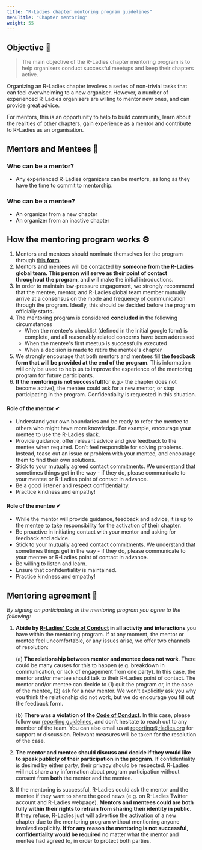 ```yaml
---
title: "R-Ladies chapter mentoring program guidelines"
menuTitle: "Chapter mentoring"
weight: 55
---
```


## Objective 🎯

> The main objective of the R-Ladies chapter mentoring program is to help organisers conduct successful meetups and keep their chapters active.

Organizing an R-Ladies chapter involves a series of non-trivial tasks that can feel overwhelming to a new organiser. However, a number of experienced R-Ladies organisers are willing to mentor new ones, and can provide great advice.

For mentors, this is an opportunity to help to build community, learn about the realities of other chapters, gain experience as a mentor and contribute to R-Ladies as an organisation.

## Mentors and Mentees 🙂

### Who can be a mentor?

* Any experienced R-Ladies organizers can be mentors, as long as they have the time to commit to mentorship.

### Who can be a mentee?

*  An organizer from a new chapter
*  An organizer from an inactive chapter


## How the mentoring program works ⚙

1. Mentors and mentees should nominate themselves for the program through [this **form**](https://docs.google.com/forms/d/1c_rnLiJAiDv1wRHfrKdWxCNpxk51WEyQGS-cllVWJfI/edit?usp=sharing). 
2. Mentors and mentees will be contacted by **someone from the R-Ladies global team. This person will serve as their point of contact throughout the program**, and will make the initial introductions.
3. In order to maintain low-pressure engagement, we strongly recommend that the mentee, mentor, and R-Ladies global team member mutually arrive at a consensus on the mode and frequency of communication through the program. Ideally, this should be decided before the program officially starts. 
4. The mentoring program is considered **concluded** in the following circumstances
    * When the mentee's checklist (defined in the initial google form) is complete, and all reasonably related concerns have been addressed
    *  When the mentee's first meetup is successfully executed
    *  When a decision is made to retire the mentee's chapter 
6. We strongly encourage that both mentors and mentees fill **the feedback form that will be provided at the end of the program**. This information will only be used to help us to improve the experience of the mentoring program for future participants.
7. **If the mentoring is not successful**(for e.g.- the chapter does not become active), the mentee could ask for a new mentor, or stop participating in the program. Confidentiality is requested in this situation.

#### Role of the mentor ✔

* Understand your own boundaries and be ready to refer the mentee to others who might have more knowledge. For example, encourage your mentee to use the R-Ladies slack.
* Provide guidance, offer relevant advice and give feedback to the mentee when required. Don’t feel responsible for solving problems. Instead, tease out an issue or problem with your mentee, and  encourage them to find their own solutions. 
* Stick to your mutually agreed contact commitments. We understand that sometimes things get in the way - if they do, please communicate to your mentee or R-Ladies point of contact in advance.
* Be a good listener and respect confidentiality.
* Practice kindness and empathy!


#### Role of the mentee ✔

* While the mentor will provide guidance, feedback and advice, it is up to the mentee to take responsibility for the activation of their chapter.
* Be proactive in initiating contact with your mentor and asking for feedback and advice.
* Stick to your mutually agreed contact commitments. We understand that sometimes things get in the way - if they do, please communicate to your mentee or R-Ladies point of contact in advance.
* Be willing to listen and learn. 
* Ensure that confidentiality is maintained.
* Practice kindness and empathy!

## Mentoring agreement 🤝

*By signing on participating in the mentoring program you agree to the following:*

1. **Abide by [R-Ladies’ Code of Conduct](https://rladies.org/code-of-conduct/) in all activity and interactions** you have within the mentoring program. If at any moment, the mentor or mentee feel uncomfortable, or any issues arise, we offer two channels of resolution:

   (a) **The relationship between mentor and mentee does not work**. There could be many causes for this to happen (e.g. breakdown in communication, or lack of engagement from one party). In this case, the mentor and/or mentee should talk to their R-Ladies point of contact. The mentor and/or mentee can decide to (1) quit the program or, in the case of the mentee, (2) ask for a new mentor. We won't explicitly ask you why you think the relationship did not work, but we do encourage you fill out the feedback form. 

   (b)  **There was a violation of the [Code of Conduct](https://rladies.org/code-of-conduct/)**. In this case, please follow our [reporting guidelines](https://rladies.org/code-of-conduct/), and don’t hesitate to reach out to any member of the team. You can also email us at reporting@rladies.org for support or discussion. Relevant measures will be taken for the resolution of the case.

3. **The mentor and mentee should discuss and decide if they would like to speak publicly of their participation in the program.** If confidentiality is desired by either party, their privacy should be respected. R-Ladies will not share any information about program participation without consent from **both** the mentor and the mentee. 
4. If the mentoring is successful, R-Ladies could ask the mentor and the mentee if they want to share the good news (e.g. on R-Ladies Twitter account and R-Ladies webpage). **Mentors and mentees could are both fully within their rights to refrain from sharing their identity in public.** If they refuse, R-Ladies just will advertise the activation of a new chapter due to the mentoring program without mentioning anyone involved explicitly. **If for any reason the mentoring is not successful, confidentiality would be required** no matter what the mentor and mentee had agreed to, in order to protect both parties.